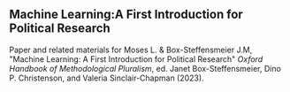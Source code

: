 ## Machine Learning:A First Introduction for Political Research
Paper and related materials for Moses L. &amp; Box-Steffensmeier J.M, "Machine Learning: A First Introduction for Political Research" *Oxford Handbook of Methodological Pluralism*, ed. Janet Box-Steffensmeier, Dino P. Christenson, and Valeria
Sinclair-Chapman (2023).
